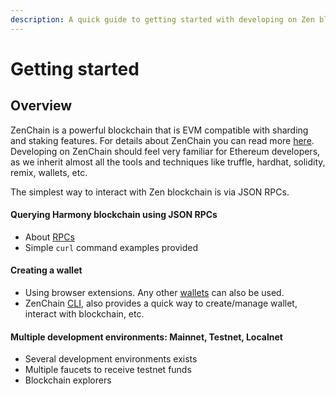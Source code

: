 ```yaml
---
description: A quick guide to getting started with developing on Zen blockchain.
---
```


# Getting started

## Overview

ZenChain is a powerful blockchain that is EVM compatible with sharding and staking features. For details about ZenChain you can read more [here](https://docs.zenchain.co). Developing on ZenChain should feel very familiar for Ethereum developers, as we inherit almost all the tools and techniques like truffle, hardhat, solidity, remix, wallets, etc.

The simplest way to interact with Zen blockchain is via JSON RPCs.

#### Querying Harmony blockchain using JSON RPCs

* About [RPCs](api.md)
* Simple `curl` command examples provided

#### Creating a wallet 

* Using browser extensions. Any other [wallets](network/holders/browser-extension-wallets/) can also be used.
* ZenChain [CLI](network/holders/zenchain-cli.md), also provides a quick way to create/manage wallet, interact with blockchain, etc.

#### Multiple development environments: Mainnet, Testnet, Localnet

* Several development environments exists
* Multiple faucets to receive testnet funds
* Blockchain explorers

